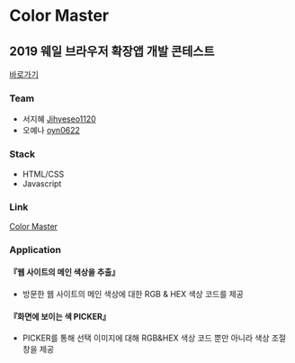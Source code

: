 # Color Master

## 2019 웨일 브라우저 확장앱 개발 콘테스트

[바로가기](https://store.whale.naver.com/detail/mlnipepmppbdpfddnpmpjimdpmkejoni)

### Team
- 서지혜 [Jihyeseo1120](https://github.com/JihyeSeo1120)
- 오예나 [oyn0622](https://github.com/oyn0622)

### Stack
- HTML/CSS
- Javascript

### Link
[Color Master](https://store.whale.naver.com/detail/mlnipepmppbdpfddnpmpjimdpmkejoni)

### Application
#### 『웹 사이트의 메인 색상을 추출』
- 방문한 웹 사이트의 메인 색상에 대한 RGB & HEX 색상 코드를 제공

#### 『화면에 보이는 색 PICKER』
- PICKER를 통해 선택 이미지에 대해 RGB&HEX 색상 코드 뿐만 아니라 색상 조절창을 제공
